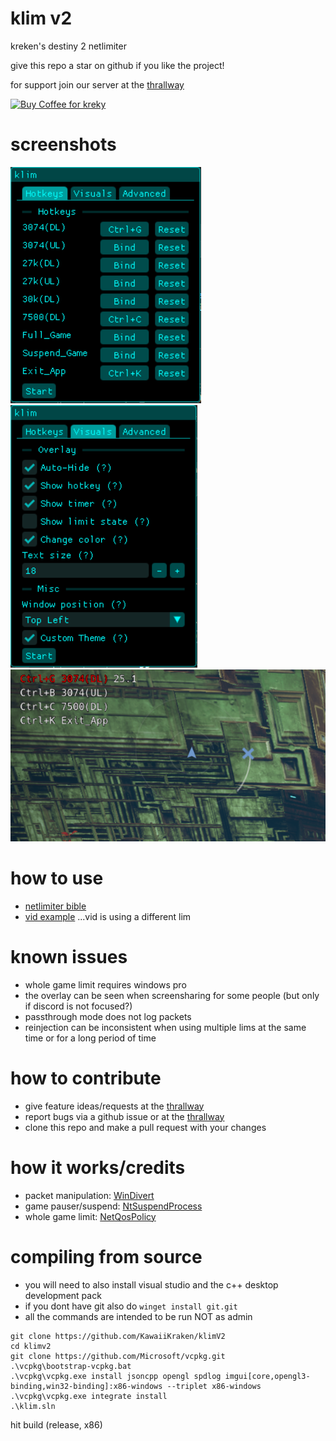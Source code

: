 # klim v2
kreken's destiny 2 netlimiter 

give this repo a star on github if you like the project!

for support join our server at the [thrallway](https://thrallway.com)

<a href='https://ko-fi.com/kreky' target='_blank'><img height='46' width="200" src='https://cdn.ko-fi.com/cdn/kofi4.png' alt='Buy Coffee for kreky' />
</a>

# screenshots
![image failed to load..](https://github.com/KawaiiKraken/klimV2/blob/master/resources/hotkey_tab_v3.png "hotkey tab")
![image failed to load..](https://github.com/KawaiiKraken/klimV2/blob/master/resources/visuals_tab_v3.png "visual tab")
![image failed to load..](https://github.com/KawaiiKraken/klimV2/blob/master/resources/overlay.png "overlay")
 
# how to use
- [netlimiter bible](https://docs.google.com/document/d/1CuFbJ4KlbSMqf22lVap2yiSMHxLWRJpiMO1eIIpgtJQ)
- [vid example](https://www.youtube.com/watch?v=zTgaYyAxNZ4&pp=ygUPYXotMSBuZXRsaW1pdGVy) ...vid is using a different lim

# known issues
- whole game limit requires windows pro
- the overlay can be seen when screensharing for some people (but only if discord is not focused?)
- passthrough mode does not log packets
- reinjection can be inconsistent when using multiple lims at the same time or for a long period of time

# how to contribute
- give feature ideas/requests at the [thrallway](https://thrallway.com)
- report bugs via a github issue or at the [thrallway](https://thrallway.com)
- clone this repo and make a pull request with your changes

# how it works/credits 
- packet manipulation: [WinDivert](https://github.com/basil00/Divert)
- game pauser/suspend: [NtSuspendProcess](https://github.com/diversenok/Suspending-Techniques#suspend-via-ntsuspendprocess)
- whole game limit: [NetQosPolicy](https://learn.microsoft.com/en-us/powershell/module/netqos/)

# compiling from source
- you will need to also install visual studio and the c++ desktop development pack
- if you dont have git also do `winget install git.git`
- all the commands are intended to be run NOT as admin
```
git clone https://github.com/KawaiiKraken/klimV2
cd klimv2
git clone https://github.com/Microsoft/vcpkg.git
.\vcpkg\bootstrap-vcpkg.bat
.\vcpkg\vcpkg.exe install jsoncpp opengl spdlog imgui[core,opengl3-binding,win32-binding]:x86-windows --triplet x86-windows
.\vcpkg\vcpkg.exe integrate install
.\klim.sln
```
hit build (release, x86)

